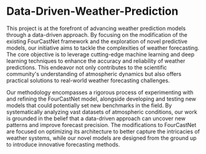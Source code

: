 # Data-Driven-Weather-Prediction

This project is at the forefront of advancing weather prediction models through a data-driven approach. By focusing on the modification of the existing FourCastNet framework and the exploration of novel predictive models, our initiative aims to tackle the complexities of weather forecasting. The core objective is to leverage cutting-edge machine learning and deep learning techniques to enhance the accuracy and reliability of weather predictions. This endeavor not only contributes to the scientific community's understanding of atmospheric dynamics but also offers practical solutions to real-world weather forecasting challenges.

Our methodology encompasses a rigorous process of experimenting with and refining the FourCastNet model, alongside developing and testing new models that could potentially set new benchmarks in the field. By systematically analyzing vast datasets of atmospheric conditions, our work is grounded in the belief that a data-driven approach can uncover new patterns and improve forecast precision. The modifications to FourCastNet are focused on optimizing its architecture to better capture the intricacies of weather systems, while our novel models are designed from the ground up to introduce innovative forecasting methods.

